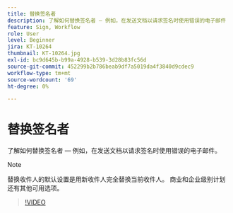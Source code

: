 ```yaml
---
title: 替换签名者
description: 了解如何替换签名者 — 例如，在发送文档以请求签名时使用错误的电子邮件
feature: Sign, Workflow
role: User
level: Beginner
jira: KT-10264
thumbnail: KT-10264.jpg
exl-id: bc9d645b-b99a-4928-b539-3d28b83fc56d
source-git-commit: 452299b2b786beab9df7a5019da4f3840d9cdec9
workflow-type: tm+mt
source-wordcount: '69'
ht-degree: 0%

---
```


# 替换签名者

了解如何替换签名者 — 例如，在发送文档以请求签名时使用错误的电子邮件。

>[!NOTE]
>
>替换收件人的默认设置是用新收件人完全替换当前收件人。 商业和企业级别计划还有其他可用选项。

>[!VIDEO](https://video.tv.adobe.com/v/3425309?quality=12&learn=on&hidetitle=true&captions=chi_hans)
